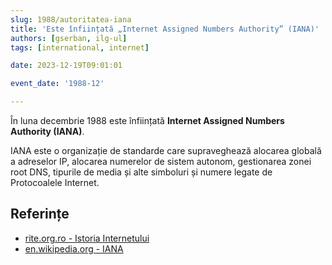 ```yaml
---
slug: 1988/autoritatea-iana
title: 'Este înființată „Internet Assigned Numbers Authority” (IANA)'
authors: [gserban, ilg-ul]
tags: [international, internet]

date: 2023-12-19T09:01:01

event_date: '1988-12'

---
```


În luna decembrie 1988 este înființată **Internet Assigned Numbers Authority (IANA)**.

<!-- truncate -->

IANA este o organizație de standarde care supraveghează alocarea globală a
adreselor IP, alocarea numerelor de sistem autonom, gestionarea zonei root DNS,
tipurile de media și alte simboluri și numere legate de Protocoalele Internet.

## Referințe

- [rite.org.ro - Istoria Internetului](https://rite.org.ro/istoria-internetului/)
- [en.wikipedia.org - IANA](https://en.wikipedia.org/wiki/Internet_Assigned_Numbers_Authority)
